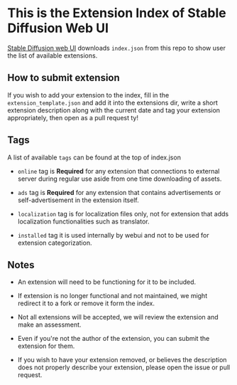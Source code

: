 # This is the Extension Index of Stable Diffusion Web UI

[Stable Diffusion web UI](https://github.com/AUTOMATIC1111/stable-diffusion-webui) downloads `index.json` from this repo to show user the list of available extensions.

## How to submit extension

If you wish to add your extension to the index, fill in the `extension_template.json` and add it into the extensions dir, write a short extension description along with the current date and tag your extension appropriately, then open as a pull request ty!

## Tags

A list of available `tags` can be found at the top of index.json

- `online` tag is **Required** for any extension that connections to external server during regular use aside from one time downloading of assets.

- `ads` tag is **Required** for any extension that contains advertisements or self-advertisement in the extension itself.

- `localization` tag is for localization files only, not for extension that adds localization functionalities such as translator.

- `installed` tag it is used internally by webui and not to be used for extension categorization.

## Notes

- An extension will need to be functioning for it to be included.

- If extension is no longer functional and not maintained, we might redirect it to a fork or remove it form the index.

- Not all extensions will be accepted, we will review the extension and make an assessment.

- Even if you're not the author of the extension, you can submit the extension for them.

- If you wish to have your extension removed, or believes the description does not properly describe your extension, please open the issue or pull request.
